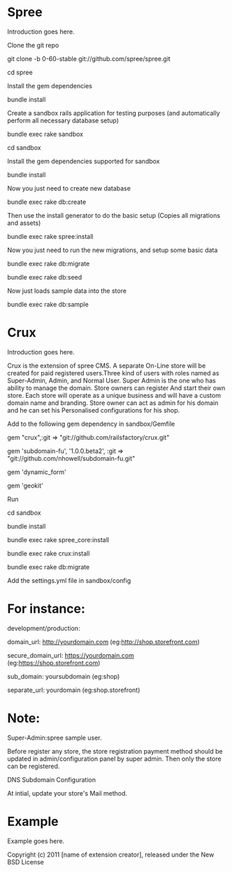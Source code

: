 ﻿Spree
====

Introduction goes here.

Clone the git repo   

git clone -b 0-60-stable git://github.com/spree/spree.git

cd spree

Install the gem dependencies

bundle install

Create a sandbox rails application for testing purposes (and automatically perform all necessary database setup)

bundle exec rake sandbox

cd sandbox

Install the gem dependencies supported for sandbox

bundle install

Now you just need to create new database

bundle exec rake db:create

Then use the install generator to do the basic setup (Copies all migrations and assets)

bundle exec rake spree:install

Now you just need to run the new migrations, and setup some basic data

bundle exec rake db:migrate

bundle exec rake db:seed

Now just loads sample data into the store

bundle exec rake db:sample

Crux
====

Introduction goes here.


Crux is the extension of spree CMS. A separate On-Line store will be created for paid registered users.Three kind of users with roles named as Super-Admin, Admin, and Normal
User. Super Admin is the one who has ability to manage the domain. Store owners can register
And start their own store. Each store will operate as a unique business and will have a custom
domain name and branding. Store owner can act as admin for his domain and he can set his
Personalised configurations for his shop.

Add to the following gem dependency in sandbox/Gemfile

gem "crux",:git => "git://github.com/railsfactory/crux.git"

gem 'subdomain-fu', '1.0.0.beta2', :git => "git://github.com/nhowell/subdomain-fu.git"

gem 'dynamic_form'

gem 'geokit'

Run

cd sandbox

bundle install

bundle exec rake spree_core:install

bundle exec rake crux:install

bundle exec rake db:migrate


Add the settings.yml file in sandbox/config




For instance:
====

development/production:

domain_url: http://yourdomain.com (eg:http://shop.storefront.com)

secure_domain_url: https://yourdomain.com (eg:https://shop.storefront.com)

sub_domain: yoursubdomain (eg:shop)

separate_url: yourdomain (eg:shop.storefront)


Note:
====

Super-Admin:spree sample user.

Before register any store, the store registration payment method  should be updated in admin/configuration panel by super admin. Then only the store can be registered.

DNS Subdomain Configuration

At intial, update your store's Mail method.


Example
=======

Example goes here.


Copyright (c) 2011 [name of extension creator], released under the New BSD License

